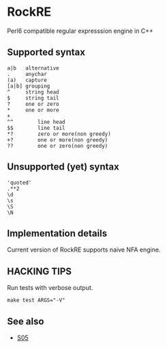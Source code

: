 RockRE
======

Perl6 compatible regular expresssion engine in C++

## Supported syntax

    a|b   alternative
    .     anychar
    (a)   capture
    [a|b] grouping
    ^     string head
    $     string tail
    ?     one or zero
    *     one or more
    +
    ^^        line head
    $$        line tail
    *?        zero or more(non greedy)
    +?        one or more(non greedy)
    ??        one or zero(non greedy)

## Unsupported (yet) syntax

    'quoted'
    .**2
    \d
    \s
    \S
    \N

## Implementation details

Current version of RockRE supports naive NFA engine.

## HACKING TIPS

Run tests with verbose output.

    make test ARGS="-V"

## See also

  * [S05](https://raw.github.com/perl6/specs/master/S05-regex.pod)

